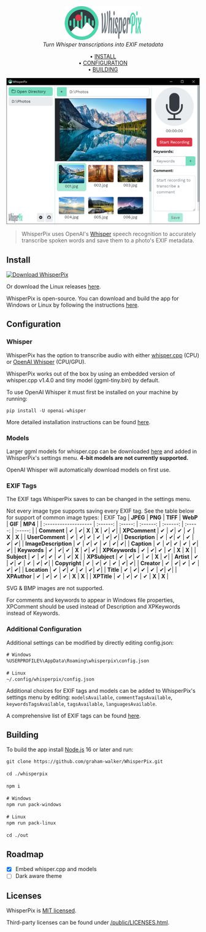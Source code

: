 <p align="center">
    <img src="./Logo.png" width="200px">
    <br/>
    <i>Turn Whisper transcriptions into EXIF metadata</i>
</p>
<p align="center">
        &#8226; <a href="#install">INSTALL</a><br/>
        &#8226; <a href="#configuration">CONFIGURATION</a><br/>
        &#8226; <a href="#building">BUILDING</a>
</p>
<p align="center">
    <img src="./Screenshot.png" width="600px">
</p>

> WhisperPix uses OpenAI's [Whisper](https://github.com/openai/whisper) speech recognition to accurately transcribe spoken words and save them to a photo's EXIF metadata.

## Install
<a href="https://www.microsoft.com/store/apps/9MTFPKPLBVX4">
   <img src="https://get.microsoft.com/images/en-us%20dark.svg" alt="Download WhisperPix" />
</a>

Or download the Linux releases [here](https://github.com/graham-walker/WhisperPix/releases/latest).

WhisperPix is open-source. You can download and build the app for Windows or Linux by following the instructions [here](#building).

## Configuration

### Whisper
WhisperPix has the option to transcribe audio with either [whisper.cpp](https://github.com/ggerganov/whisper.cpp) (CPU) or [OpenAI Whisper](https://github.com/openai/whisper) (CPU/GPU).

WhisperPix works out of the box by using an embedded version of whisper.cpp v1.4.0 and tiny model (ggml-tiny.bin) by default.

To use OpenAI Whisper it must first be installed on your machine by running:
```
pip install -U openai-whisper
```
More detailed installation instructions can be found [here](https://github.com/openai/whisper#setup).

### Models
Larger ggml models for whisper.cpp can be downloaded [here](https://github.com/ggerganov/whisper.cpp#ggml-format) and added in WhisperPix's settings menu. **4-bit models are not currently supported.**

OpenAI Whisper will automatically download models on first use.

### EXIF Tags
The EXIF tags WhisperPix saves to can be changed in the settings menu.

Not every image type supports saving every EXIF tag. See the table below for support of common image types:
| EXIF Tag             | **JPEG** | **PNG** | **TIFF** | **WebP** | **GIF** | **MP4** |
| :------------------- | :------: | :-----: | :------: | :------: | :-----: | :-----: |
| **Comment**          | &#x2714; | &#x2714;| **X**    | **X**    | &#x2714;| &#x2714;|
| **XPComment**        | &#x2714; | &#x2714;| &#x2714; | &#x2714; | **X**   | **X**   |
| **UserComment**      | &#x2714; | &#x2714;| &#x2714; | &#x2714; | &#x2714;| &#x2714;|
| **Description**      | &#x2714; | &#x2714;| &#x2714; | &#x2714; | &#x2714;| &#x2714;| 
| **ImageDescription** | &#x2714; | &#x2714;| &#x2714; | &#x2714; | &#x2714;| &#x2714;|
| **Caption**          | &#x2714; | &#x2714;| &#x2714; | &#x2714; | &#x2714;| &#x2714;|
| **Keywords**         | &#x2714; | &#x2714;| &#x2714; | **X**    | &#x2714;| &#x2714;|
| **XPKeywords**       | &#x2714; | &#x2714;| &#x2714; | &#x2714; | **X**   | **X**   |
| **Subject**          | &#x2714; | &#x2714;| &#x2714; | &#x2714; | &#x2714;| **X**   |
| **XPSubject**        | &#x2714; | &#x2714;| &#x2714; | &#x2714; | **X**   | &#x2714;|
| **Artist**           | &#x2714; | &#x2714;| &#x2714; | &#x2714; | &#x2714;| &#x2714;|
| **Copyright**        | &#x2714; | &#x2714;| &#x2714; | &#x2714; | &#x2714;| &#x2714;|
| **Creator**          | &#x2714; | &#x2714;| &#x2714; | &#x2714; | &#x2714;| &#x2714;|
| **Location**         | &#x2714; | &#x2714;| &#x2714; | &#x2714; | &#x2714;| &#x2714;|
| **Title**            | &#x2714; | &#x2714;| &#x2714; | &#x2714; | &#x2714;| &#x2714;|
| **XPAuthor**         | &#x2714; | &#x2714;| &#x2714; | &#x2714; | **X**   | **X**   | 
| **XPTitle**          | &#x2714; | &#x2714;| &#x2714; | &#x2714; | **X**   | **X**   |

SVG & BMP images are not supported.

For comments and keywords to appear in Windows file properties, XPComment should be used instead of Description and XPKeywords instead of Keywords.

### Additional Configuration
Additional settings can be modified by directly editing config.json:
```
# Windows
%USERPROFILE%\AppData\Roaming\whisperpix\config.json

# Linux
~/.config/whisperpix/config.json
```
Additional choices for EXIF tags and models can be added to WhisperPix's settings menu by editing: `modelsAvailable`, `commentTagsAvailable`, `keywordsTagsAvailable`, `tagsAvailable`, `languagesAvailable`.

A comprehensive list of EXIF tags can be found [here](https://exiftool.org/TagNames/EXIF.html).

## Building
To build the app install [Node.js](https://nodejs.org/en/download) 16 or later and run:
```
git clone https://github.com/graham-walker/WhisperPix.git

cd ./whisperpix

npm i

# Windows
npm run pack-windows

# Linux
npm run pack-linux

cd ./out
```

## Roadmap
- [x] Embed whisper.cpp and models
- [ ] Dark aware theme

## Licenses
WhisperPix is [MIT licensed](./LICENSE).

Third-party licenses can be found under [/public/LICENSES.html](./public/LICENSES.html).

